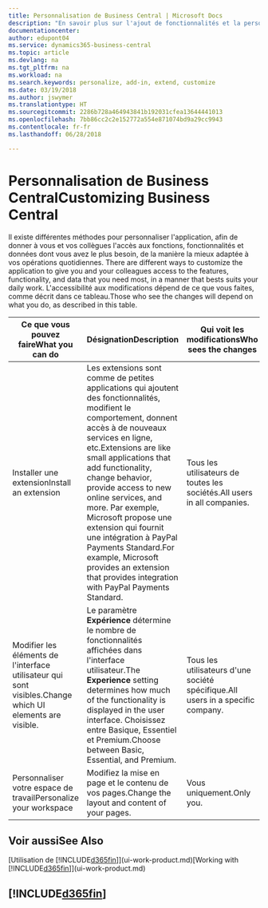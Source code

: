 ```yaml
---
title: Personnalisation de Business Central | Microsoft Docs
description: "En savoir plus sur l'ajout de fonctionnalités et la personnalisation de Business Central."
documentationcenter: 
author: edupont04
ms.service: dynamics365-business-central
ms.topic: article
ms.devlang: na
ms.tgt_pltfrm: na
ms.workload: na
ms.search.keywords: personalize, add-in, extend, customize
ms.date: 03/19/2018
ms.author: jswymer
ms.translationtype: HT
ms.sourcegitcommit: 2286b728a464943841b192031cfea13644441013
ms.openlocfilehash: 7bb86cc2c2e152772a554e871074bd9a29cc9943
ms.contentlocale: fr-fr
ms.lasthandoff: 06/28/2018

---
```

# <a name="customizing-business-central"></a><span data-ttu-id="f788e-103">Personnalisation de Business Central</span><span class="sxs-lookup"><span data-stu-id="f788e-103">Customizing Business Central</span></span>
<span data-ttu-id="f788e-104"><!--NAV # Customizing Dynamics NAV --> Il existe différentes méthodes pour personnaliser l'application, afin de donner à vous et vos collègues l'accès aux fonctions, fonctionnalités et données dont vous avez le plus besoin, de la manière la mieux adaptée à vos opérations quotidiennes.</span><span class="sxs-lookup"><span data-stu-id="f788e-104"><!--NAV # Customizing Dynamics NAV --> There are different ways to customize the application to give you and your colleagues access to the features, functionality, and data that you need most, in a manner that bests suits your daily work.</span></span> <span data-ttu-id="f788e-105">L'accessibilité aux modifications dépend de ce que vous faites, comme décrit dans ce tableau.</span><span class="sxs-lookup"><span data-stu-id="f788e-105">Those who see the changes will depend on what you do, as described in this table.</span></span>

| <span data-ttu-id="f788e-106">Ce que vous pouvez faire</span><span class="sxs-lookup"><span data-stu-id="f788e-106">What you can do</span></span>    |  <span data-ttu-id="f788e-107">Désignation</span><span class="sxs-lookup"><span data-stu-id="f788e-107">Description</span></span>  |  <span data-ttu-id="f788e-108">Qui voit les modifications</span><span class="sxs-lookup"><span data-stu-id="f788e-108">Who sees the changes</span></span>  |  <span data-ttu-id="f788e-109">Plus d'informations</span><span class="sxs-lookup"><span data-stu-id="f788e-109">More information</span></span>  |
|-----|---------------|---------|-------|
|<span data-ttu-id="f788e-110">Installer une extension</span><span class="sxs-lookup"><span data-stu-id="f788e-110">Install an extension</span></span>|<span data-ttu-id="f788e-111">Les extensions sont comme de petites applications qui ajoutent des fonctionnalités, modifient le comportement, donnent accès à de nouveaux services en ligne, etc.</span><span class="sxs-lookup"><span data-stu-id="f788e-111">Extensions are like small applications that add functionality, change behavior, provide access to new online services, and more.</span></span> <span data-ttu-id="f788e-112">Par exemple, Microsoft propose une extension qui fournit une intégration à PayPal Payments Standard.</span><span class="sxs-lookup"><span data-stu-id="f788e-112">For example, Microsoft provides an extension that provides integration with PayPal Payments Standard.</span></span>|<span data-ttu-id="f788e-113">Tous les utilisateurs de toutes les sociétés.</span><span class="sxs-lookup"><span data-stu-id="f788e-113">All users in all companies.</span></span>|[<span data-ttu-id="f788e-114">Personnalisation à l'aide d'extensions</span><span class="sxs-lookup"><span data-stu-id="f788e-114">Customizing Using Extensions</span></span>](ui-extensions.md)|
|<span data-ttu-id="f788e-115">Modifier les éléments de l'interface utilisateur qui sont visibles.</span><span class="sxs-lookup"><span data-stu-id="f788e-115">Change which UI elements are visible.</span></span>|<span data-ttu-id="f788e-116">Le paramètre **Expérience** détermine le nombre de fonctionnalités affichées dans l'interface utilisateur.</span><span class="sxs-lookup"><span data-stu-id="f788e-116">The **Experience** setting determines how much of the functionality is displayed in the user interface.</span></span> <span data-ttu-id="f788e-117">Choisissez entre Basique, Essentiel et Premium.</span><span class="sxs-lookup"><span data-stu-id="f788e-117">Choose between Basic, Essential, and Premium.</span></span>|<span data-ttu-id="f788e-118">Tous les utilisateurs d'une société spécifique.</span><span class="sxs-lookup"><span data-stu-id="f788e-118">All users in a specific company.</span></span>|[<span data-ttu-id="f788e-119">Modification des fonctionnalités affichées</span><span class="sxs-lookup"><span data-stu-id="f788e-119">Changing Which Features are Displayed</span></span>](ui-experiences.md)|
|<span data-ttu-id="f788e-120">Personnaliser votre espace de travail</span><span class="sxs-lookup"><span data-stu-id="f788e-120">Personalize your workspace</span></span>|<span data-ttu-id="f788e-121">Modifiez la mise en page et le contenu de vos pages.</span><span class="sxs-lookup"><span data-stu-id="f788e-121">Change the layout and content of your pages.</span></span>|<span data-ttu-id="f788e-122">Vous uniquement.</span><span class="sxs-lookup"><span data-stu-id="f788e-122">Only you.</span></span>|[<span data-ttu-id="f788e-123">Personnalisation de votre espace de travail</span><span class="sxs-lookup"><span data-stu-id="f788e-123">Personalizing Your Workspace</span></span>](ui-personalization-user.md)|

## <a name="see-also"></a><span data-ttu-id="f788e-124">Voir aussi</span><span class="sxs-lookup"><span data-stu-id="f788e-124">See Also</span></span>
<span data-ttu-id="f788e-125">[Utilisation de [!INCLUDE[d365fin](includes/d365fin_md.md)]](ui-work-product.md)</span><span class="sxs-lookup"><span data-stu-id="f788e-125">[Working with [!INCLUDE[d365fin](includes/d365fin_md.md)]](ui-work-product.md)</span></span>  

## [!INCLUDE[d365fin](includes/free_trial_md.md)]  
 

